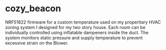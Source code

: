 # cozy_beacon

NRF51822 firmware for a custom temperature used on my properitary HVAC zoning system I designed for my two story house. Each room can be individually controlled using inflatable dampeners inside the duct.
The system monitors static pressure and supply temperature to prevent excessive strain on the Blower. 
